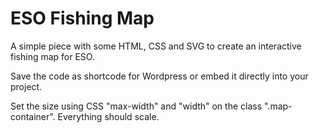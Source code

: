 # ESO Fishing Map
A simple piece with some HTML, CSS and SVG to create an interactive fishing map for ESO.

Save the code as shortcode for Wordpress or embed it directly into your project.

Set the size using CSS "max-width" and "width" on the class ".map-container". Everything should scale.
